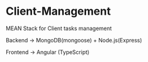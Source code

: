 # Client-Management
MEAN Stack for Client tasks management

Backend -> MongoDB(mongoose) + Node.js(Express)

Frontend -> Angular (TypeScript)
